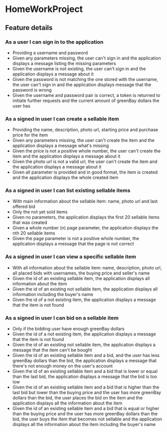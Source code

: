 # HomeWorkProject

## Feature details

### As a user I can sign in to the application
  - Providing a username and password
  - Given any parameters missing, the user can't sign in and the application displays a message listing the missing parameters
  - Given the username is not existing, the user can't sign in and the application displays a message about it
  - Given the password is not matching the one stored with the username, the user can't sign in and the application displays message that the password is wrong
  - Given the username and password pair is correct, a token is returned to initiate further requests and the current amount of greenBay dollars the user has
### As a signed in user I can create a sellable item
  - Providing the name, description, photo url, starting price and purchase price for the item
  - Given any parameters missing, the user can't create the item and the application displays a message what's missing
  - Given the price is not a positive whole number, the user can't create the item and the application displays a message about it
  - Given the photo url is not a valid url, the user can't create the item and the application displays a message about it
  - Given all parameter is provided and in good format, the item is created and the application displays the whole created item
### As a signed in user I can list existing sellable items
  - With main information about the sellable item: name, photo url and last offered bid
  - Only the not yet sold items
  - Given no parameters, the application displays the first 20 sellable items that was created
  - Given a whole number (n) page parameter, the application displays the nth 20 sellable items
  - Given the page parameter is not a positive whole number, the application displays a message that the page is not correct
### As a signed in user I can view a specific sellable item
  - With all information about the sellable item: name, description, photo url, all placed bids with usernames, the buying price and seller's name
  - Given the id of an existing sellable item, the application displays all information about the item
  - Given the id of an existing not sellable item, the application displays all information including the buyer's name
  - Given the id of a not existing item, the application displays a message that the item is not found
### As a signed in user I can bid on a sellable item
  - Only if the bidding user have enough greenBay dollars
  - Given the id of a not existing item, the application displays a message that the item is not found
  - Given the id of an existing not sellable item, the application displays a message that the item can't be bought
  - Given the id of an existing sellable item and a bid, and the user has less greenBay dollars than the bid, the application displays a message that there's not enough money on the user's account
  - Given the id of an existing sellable item and a bid that is lower or equal than the last bid, the application displays a message that the bid is too low
  - Given the id of an existing sellable item and a bid that is higher than the last bid but lower than the buying price and the user has more greenBay dollars than the bid, the user places the bid on the item and the application displays all the information about the item
  - Given the id of an existing sellable item and a bid that is equal or higher than the buying price and the user has more greenBay dollars than the bid, the user buys the item that becomes not sellable and the application displays all the information about the item including the buyer's name